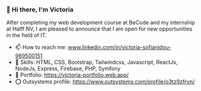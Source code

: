 ### 👋 Hi there, I'm Victoria  

After completing my web development course at BeCode and my internship at Halff NV, 
I am pleased to announce that I am open for new opportunities in the field of IT.

- 📫 How to reach me: www.linkedin.com/in/victoria-sofianidou-969500151
- 🦾 Skills: HTML, CSS, Bootstrap, Tailwindcss, Javascript, ReactJs, NodeJs, Express, Firebase, PHP, Symfony
- 📁 Portfolio: https://victoria-portfolio.web.app/
- ⭕ Outsystems profile: https://www.outsystems.com/profile/o3tz9zfrvn/

